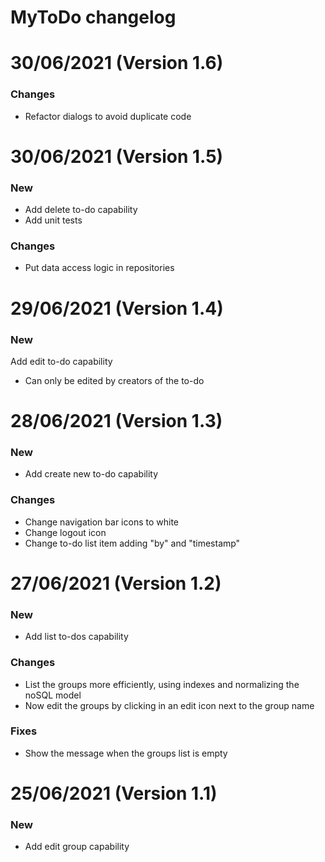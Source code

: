 # MyToDo changelog

# 30/06/2021 (Version 1.6)
### Changes
- Refactor dialogs to avoid duplicate code

# 30/06/2021 (Version 1.5)
### New
- Add delete to-do capability
- Add unit tests
### Changes
- Put data access logic in repositories

# 29/06/2021 (Version 1.4)
### New
Add edit to-do capability
- Can only be edited by creators of the to-do

# 28/06/2021 (Version 1.3)
### New
- Add create new to-do capability
### Changes
- Change navigation bar icons to white
- Change logout icon
- Change to-do list item adding "by" and "timestamp"

# 27/06/2021 (Version 1.2)
### New
- Add list to-dos capability
### Changes
- List the groups more efficiently, using indexes and normalizing the noSQL model
- Now edit the groups by clicking in an edit icon next to the group name
### Fixes
- Show the message when the groups list is empty

# 25/06/2021 (Version 1.1)
### New
- Add edit group capability
